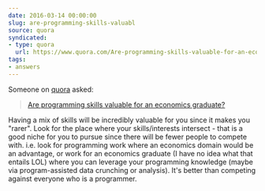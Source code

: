 ```yaml
---
date: 2016-03-14 00:00:00
slug: are-programming-skills-valuabl
source: quora
syndicated:
- type: quora
  url: https://www.quora.com/Are-programming-skills-valuable-for-an-economics-graduate/answer/Roy-Tang
tags:
- answers
---
```


Someone on [quora](https://quora.com) asked:

> [Are programming skills valuable for an economics graduate?](https://www.quora.com/Are-programming-skills-valuable-for-an-economics-graduate/answer/Roy-Tang)


Having a mix of skills will be incredibly valuable for you since it makes you "rarer". Look for the place where your skills/interests intersect - that is a good niche for you to pursue since there will be fewer people to compete with. i.e. look for programming work where an economics domain would be an advantage, or work for an economics graduate (I have no idea what that entails LOL) where you can leverage your programming knowledge (maybe via program-assisted data crunching or analysis). It's better than competing against everyone who is a programmer.